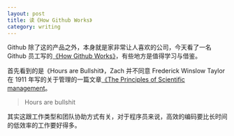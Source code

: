 ```yaml
---
layout: post
title: 读《How Github Works》
category: writing
---
```

Github 除了这的产品之外，本身就是家非常让人喜欢的公司，今天看了一名 Github 员工写的[《How Github Works》](http://zachholman.com/posts/how-github-works/)，有些地方是值得学习与借鉴。

首先看到的是《Hours are Bullshit》，Zach 并不同意 Frederick Winslow Taylor 在 1911 年写的关于管理的一篇文章[《The Principles of Scientific management](http://en.wikipedia.org/wiki/The_Principles_of_Scientific_Management)。

> Hours are bullshit

其实这跟工作类型和团队协助方式有关，对于程序员来说，高效的编码要比长时间的低效率的工作要好得多。
